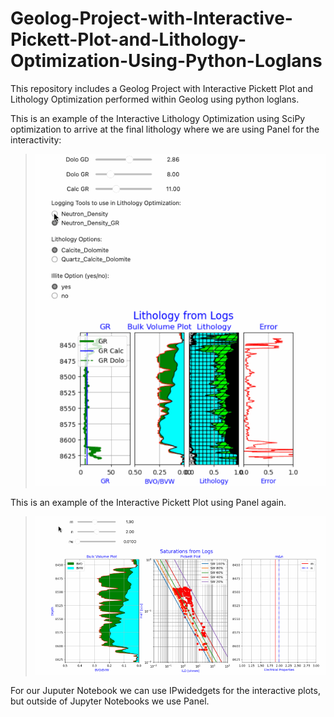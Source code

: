 # Geolog-Project-with-Interactive-Pickett-Plot-and-Lithology-Optimization-Using-Python-Loglans
This repository includes a Geolog Project with Interactive Pickett Plot and Lithology Optimization performed within Geolog using python loglans.

This is an example of the Interactive Lithology Optimization using SciPy optimization to arrive at the final lithology where we are using Panel for the interactivity:
>
>![Geolog_Image](Interactive_lith.gif)
>
This is an example of the Interactive Pickett Plot using Panel again.
>
>![Geolog_Image2](Picket_ipywidgets.gif)
>
For our Juputer Notebook we can use IPwidedgets for the interactive plots, but outside of Jupyter Notebooks we use Panel.

